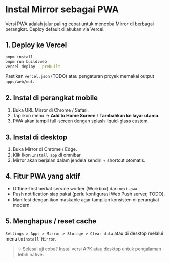 # Instal Mirror sebagai PWA

Versi PWA adalah jalur paling cepat untuk mencoba Mirror di berbagai perangkat. Deploy default dilakukan via Vercel.

## 1. Deploy ke Vercel
```bash
pnpm install
pnpm run build:web
vercel deploy --prebuilt
```
Pastikan `vercel.json` (TODO) atau pengaturan proyek memakai output `apps/web/out`.

## 2. Instal di perangkat mobile
1. Buka URL Mirror di Chrome / Safari.
2. Tap ikon menu → **Add to Home Screen** / **Tambahkan ke layar utama**.
3. PWA akan tampil full-screen dengan splash liquid-glass custom.

## 3. Instal di desktop
1. Buka Mirror di Chrome / Edge.
2. Klik ikon `Install app` di omnibar.
3. Mirror akan berjalan dalam jendela sendiri + shortcut otomatis.

## 4. Fitur PWA yang aktif
- Offline-first berkat service worker (Workbox) dari `next-pwa`.
- Push notification siap pakai (perlu konfigurasi Web Push server, TODO).
- Manifest dengan ikon maskable agar tampilan konsisten di perangkat modern.

## 5. Menghapus / reset cache
`Settings > Apps > Mirror > Storage > Clear data` atau di desktop melalui menu `Uninstall Mirror`.

> 💡 Selesai uji coba? Instal versi APK atau desktop untuk pengalaman lebih native.
